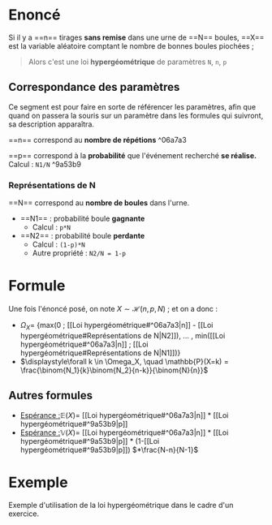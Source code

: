 # Enoncé
Si il y a ==n== tirages **sans remise** dans une urne de ==N== boules, ==X== est la variable aléatoire comptant le nombre de bonnes boules piochées ;
> Alors c'est une loi **hypergéométrique** de paramètres `N`, `n`, `p`
## Correspondance des paramètres
Ce segment est pour faire en sorte de référencer les paramètres, afin que quand on passera la souris sur un paramètre dans les formules qui suivront, sa description apparaîtra.

==n== correspond au **nombre de répétions** ^06a7a3

==p== correspond à la **probabilité** que l'événement recherché **se réalise.** Calcul : `N1/N` ^9a53b9
### Représentations de N
==N== correspond au **nombre de boules** dans l'urne.
- ==N1== : probabilité boule **gagnante**
  - Calcul : `p*N`
- ==N2== : probabilité boule **perdante**
  - Calcul : `(1-p)*N`
  - Autre propriété : `N2/N = 1-p`
# Formule
Une fois l'énoncé posé, on note $X \sim \mathcal{H}(n,p,N)$ ; et on a donc :
- $\Omega_X =$ {max(0 ; [[Loi hypergéométrique#^06a7a3|n]] - [[Loi hypergéométrique#Représentations de N|N2]]), ... , min([[Loi hypergéométrique#^06a7a3|n]] ; [[Loi hypergéométrique#Représentations de N|N1]])}
- $\displaystyle\forall k \in \Omega_X, \quad \mathbb{P}(X=k) = \frac{\binom{N_1}{k}\binom{N_2}{n-k}}{\binom{N}{n}}$
## Autres formules
- <u>Espérance :</u>$\mathbb{E}(X) =$ [[Loi hypergéométrique#^06a7a3|n]] * [[Loi hypergéométrique#^9a53b9|p]]
- <u>Espérance :</u>$\mathbb{V}(X) =$ [[Loi hypergéométrique#^06a7a3|n]] $*$ [[Loi hypergéométrique#^9a53b9|p]] $*$ (1-[[Loi hypergéométrique#^9a53b9|p]]) $*\frac{N-n}{N-1}$
# Exemple
Exemple d'utilisation de la loi hypergéométrique dans le cadre d'un exercice.